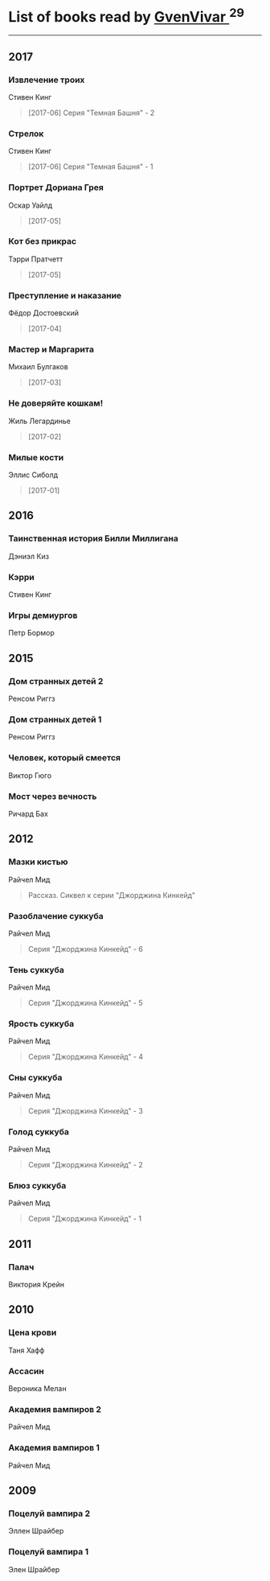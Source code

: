 # List of books read by [GvenVivar ](https://www.facebook.com/app_scoped_user_id/158266434925901/)<sup>29</sup>
---

## 2017

### Извлечение троих
Стивен Кинг
> [2017-06] Серия "Темная Башня" - 2


### Стрелок
Стивен Кинг
> [2017-06] Серия "Темная Башня" - 1


### Портрет Дориана Грея
Оскар Уайлд
> [2017-05] 


### Кот без прикрас
Тэрри Пратчетт
> [2017-05] 


### Преступление и наказание
Фёдор Достоевский
> [2017-04] 


### Мастер и Маргарита
Михаил Булгаков
> [2017-03] 


### Не доверяйте кошкам!
Жиль Легардинье
> [2017-02] 


### Милые кости
Эллис Сиболд
> [2017-01] 



## 2016

### Таинственная история Билли Миллигана
Дэниэл Киз


### Кэрри
Стивен Кинг


### Игры демиургов
Петр Бормор



## 2015

### Дом странных детей 2
Ренсом Риггз


### Дом странных детей 1
Ренсом Риггз


### Человек, который смеется
Виктор Гюго


### Мост через вечность
Ричард Бах



## 2012

### Мазки кистью
Райчел Мид
> Рассказ. Сиквел к серии "Джорджина Кинкейд"


### Разоблачение суккуба
Райчел Мид
> Серия "Джорджина Кинкейд" - 6


### Тень суккуба
Райчел Мид
> Серия "Джорджина Кинкейд" - 5


### Ярость суккуба
Райчел Мид
> Серия "Джорджина Кинкейд" - 4


### Сны суккуба
Райчел Мид
> Серия "Джорджина Кинкейд" - 3


### Голод суккуба
Райчел Мид
> Серия "Джорджина Кинкейд" - 2


### Блюз суккуба
Райчел Мид
> Серия "Джорджина Кинкейд" - 1



## 2011

### Палач
Виктория Крейн



## 2010

### Цена крови
Таня Хафф


### Ассасин
Вероника Мелан


### Академия вампиров 2
Райчел Мид


### Академия вампиров 1
Райчел Мид



## 2009

### Поцелуй вампира 2
Эллен Шрайбер


### Поцелуй вампира 1
Элен Шрайбер



